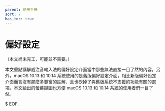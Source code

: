 ```yaml
---
parent: 使用手冊
sort: 7
has_toc: true
---
```

# 偏好設定

（本文尚未完工，可能並不需要。）

本文重點講解威注音輸入法的偏好設定介面當中那些無法直接一目了然的內容。另外，macOS 10.13 和 10.14 系統使用的是舊版偏好設定介面，相比新版偏好設定介面而言沒有那麼多豐富的註解、且也砍掉了與舊版系統不支援的功能有關的選項。本文給出的螢幕擷圖也方便 macOS 10.13 和 10.14 系統的使用者們一目了然。

$ EOF.
